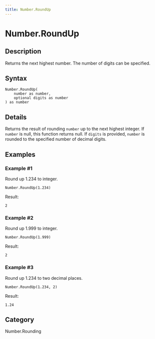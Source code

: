 ```yaml
---
title: Number.RoundUp
---
```


# Number.RoundUp


## Description

Returns the next highest number. The number of digits can be specified.


## Syntax

```powerquery
Number.RoundUp(
    number as number,
    optional digits as number
) as number
```


## Details

Returns the result of rounding <code>number</code> up to the next highest integer. If <code>number</code> is null, this function returns null.    If <code>digits</code> is provided, <code>number</code> is rounded to the specified number of decimal digits.  


## Examples

### Example #1 
Round up 1.234 to integer.
```powerquery
Number.RoundUp(1.234)
```

Result: 
```powerquery
2
```


### Example #2 
Round up 1.999 to integer.
```powerquery
Number.RoundUp(1.999)
```

Result: 
```powerquery
2
```


### Example #3 
Round up 1.234 to two decimal places.
```powerquery
Number.RoundUp(1.234, 2)
```

Result: 
```powerquery
1.24
```




## Category
Number.Rounding
